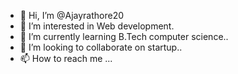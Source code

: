 - 👋 Hi, I’m @Ajayrathore20
- 👀 I’m interested in Web development.
- 🌱 I’m currently learning B.Tech computer science..
- 💞️ I’m looking to collaborate on startup..
- 📫 How to reach me ...

<!---
Ajayrathore20/Ajayrathore20 is a ✨ special ✨ repository because its `README.md` (this file) appears on your GitHub profile.
You can click the Preview link to take a look at your changes.
--->
